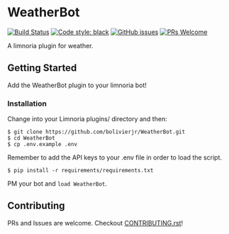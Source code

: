 # WeatherBot
[![Build Status](https://travis-ci.org/bolivierjr/WeatherBot.svg?branch=master)](https://travis-ci.org/bolivierjr/WeatherBot)
[![Code style: black](https://img.shields.io/badge/code%20style-black-000000.svg)](https://github.com/ambv/black)
[![GitHub issues](https://img.shields.io/github/issues/Naereen/StrapDown.js.svg)](https://github.com/bolivierjr/WeatherBot/issues)
[![PRs Welcome](https://img.shields.io/badge/PRs-welcome-brightgreen.svg)](https://github.com/bolivierjr/WeatherBot/pulls)


A limnoria plugin for weather.

## Getting Started
Add the WeatherBot plugin to your limnoria bot!

### Installation
Change into your Limnoria plugins/ directory and then:

```
$ git clone https://github.com/bolivierjr/WeatherBot.git
$ cd WeatherBot
$ cp .env.example .env
```

Remember to add the API keys to your .env file in order to load the script.

`$ pip install -r requirements/requirements.txt`

PM your bot and `load WeatherBot`.

## Contributing
PRs and Issues are welcome.
Checkout [CONTRIBUTING.rst](https://github.com/bolivierjr/WeatherBot/CONTRIBUTING.rst)!

